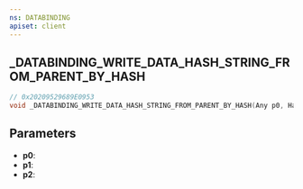 ```yaml
---
ns: DATABINDING
apiset: client
---
```

## _DATABINDING_WRITE_DATA_HASH_STRING_FROM_PARENT_BY_HASH

```c
// 0x20209529689E0953
void _DATABINDING_WRITE_DATA_HASH_STRING_FROM_PARENT_BY_HASH(Any p0, Hash p1, Any p2);
```


## Parameters
* **p0**:
* **p1**:
* **p2**: